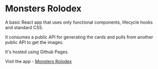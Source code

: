 # Monsters Rolodex

A basic React app that uses only functional components, lifecycle hooks and standard CSS.  

It consumes a public API for generating the cards and pulls from another public API to get the images. 

It's hosted using Github Pages. 

Visit the app - [Monsters Rolodex](https://jwebster7.github.io/monsters-rolodex/)
